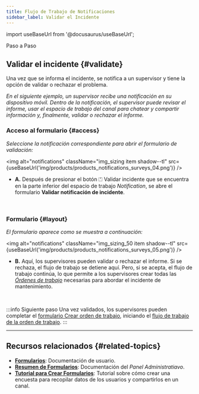 ```yaml
---
title: Flujo de Trabajo de Notificaciones
sidebar_label: Validar el Incidente
---
```


import useBaseUrl from '@docusaurus/useBaseUrl'; 

<span className="hero__title">Paso a Paso</span>

## Validar el incidente {#validate}

Una vez que se informa el incidente, se notifica a un supervisor y tiene la opción de validar o rechazar el problema.

_En el siguiente ejemplo, un supervisor recibe una notificación en su dispositivo móvil. Dentro de la notificación, el supervisor puede revisar el informe, usar el espacio de trabajo del canal para chatear y compartir información y, finalmente, validar o rechazar el informe._

### Acceso al formulario {#access}

<div className="alert alert--primary">

_Seleccione la notificación correspondiente para abrir el formulario de validación:_

<img alt="notifications" className="img_sizing item shadow--tl" src={useBaseUrl('img/products/products_notifications_surveys_04.png')} />
<br/>

<div className="margin-left--lg">

- **A.** Después de presionar el botón <span className="badge badge--success">⏍ Validar incidente</span> que se encuentra en la parte inferior del espacio de trabajo _Notification_, se abre el formulario **Validar notificación de incidente**.

</div>

</div>
<br/>

### Formulario {#layout}

<div className="alert alert--primary">

_El formulario aparece como se muestra a continuación:_

<img alt="notifications" className="img_sizing_50 item shadow--tl" src={useBaseUrl('img/products/products_notifications_surveys_05.png')} />
<br/>

<div className="margin-left--lg">

- **B.** Aquí, los supervisores pueden validar o rechazar el informe. Si se rechaza, el flujo de trabajo se detiene aquí. Pero, si se acepta, el flujo de trabajo continúa, lo que permite a los supervisores crear todas las [_Órdenes de trabajo_](/docs/products/workflows/work_orders/related-product/cm/overview_intro) necesarias para abordar el incidente de mantenimiento.

</div>

</div>
<br/>

:::info Siguiente paso
Una vez validados, los supervisores pueden completar el [formulario Crear orden de trabajo](/docs/products/workflows/work_orders/related-product/cm/surveys-create-wo), iniciando el [flujo de trabajo de la orden de trabajo](/docs/products/workflows/work_orders/related-product/cm/overview_intro).
:::

---

## Recursos relacionados {#related-topics}
- [**Formularios**](/docs/documentation/client/surveys): Documentación de usuario.
- [**Resumen de Formularios**](/docs/documentation/admin/survey/survey_overview): Documentación del _Panel Administratiavo_.
- [**Tutorial para Crear Formularios**](/docs/tutorials/basic/create_survey): Tutorial sobre cómo crear una encuesta para recopilar datos de los usuarios y compartirlos en un canal.